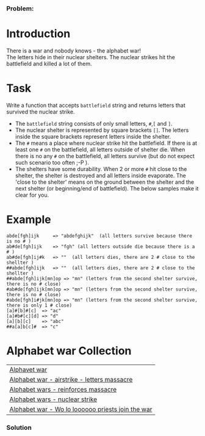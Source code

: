 ### Problem:
<h1 id="introduction">Introduction</h1>
<p>There is a war and nobody knows - the alphabet war!<br>The letters hide in their nuclear shelters. The nuclear strikes hit the battlefield and killed a lot of them. </p>
<h1 id="task">Task</h1>
<p>Write a function that accepts <code>battlefield</code> string and returns letters that survived the nuclear strike.  </p>
<ul>
<li>The <code>battlefield</code> string consists of only small letters, <code>#</code>,<code>[</code> and <code>]</code>. </li>
<li>The nuclear shelter is represented by square brackets <code>[]</code>. The letters inside the square brackets represent letters inside the shelter.  </li>
<li>The <code>#</code> means a place where nuclear strike hit the battlefield. 
If there is at least one <code>#</code> on the battlefield, all letters outside of shelter die. When there is no any <code>#</code> on the battlefield, all letters survive (but do not expect such scenario too often ;-P ).</li>
<li>The shelters have some durability. When 2 or more <code>#</code> hit close to the shelter, the shelter is destroyed and all letters inside evaporate. The &apos;close to the shelter&apos; means on the ground between the shelter and the next shelter (or beginning/end of battlefield). The below samples make it clear for you.</li>
</ul>
<h1 id="example">Example</h1>
<pre><code>abde[fgh]ijk     =&gt; &quot;abdefghijk&quot;  (all letters survive because there is no # )
ab#de[fgh]ijk    =&gt; &quot;fgh&quot; (all letters outside die because there is a # )
ab#de[fgh]ij#k   =&gt; &quot;&quot;  (all letters dies, there are 2 # close to the shellter )
##abde[fgh]ijk   =&gt; &quot;&quot;  (all letters dies, there are 2 # close to the shellter )
##abde[fgh]ijk[mn]op =&gt; &quot;mn&quot; (letters from the second shelter survive, there is no # close)
#ab#de[fgh]ijk[mn]op =&gt; &quot;mn&quot; (letters from the second shelter survive, there is no # close)
#abde[fgh]i#jk[mn]op =&gt; &quot;mn&quot; (letters from the second shelter survive, there is only 1 # close)
[a]#[b]#[c]  =&gt; &quot;ac&quot;
[a]#b#[c][d] =&gt; &quot;d&quot;
[a][b][c]    =&gt; &quot;abc&quot;
##a[a]b[c]#  =&gt; &quot;c&quot;
</code></pre><h1 id="alphabet-war-collection">Alphabet war Collection</h1>
<table border="0" cellpadding="0" cellspacing="0">
<tbody><tr>
<td><a href="https://www.codewars.com/kata/59377c53e66267c8f6000027" target="_blank">Alphavet war </a></td>
</tr>
<tr>
<td><a href="https://www.codewars.com/kata/5938f5b606c3033f4700015a" target="_blank">Alphabet war - airstrike - letters massacre</a></td>
</tr>
<tr>
<td><a href="https://www.codewars.com/kata/alphabet-wars-reinforces-massacre" target="_blank">Alphabet wars - reinforces massacre</a></td>
</tr>
<tr>
<td><a href="https://www.codewars.com/kata/59437bd7d8c9438fb5000004" target="_blank">Alphabet wars - nuclear strike</a></td>
</tr>
<tr>
<td><a href="https://www.codewars.com/kata/59473c0a952ac9b463000064" target="_blank">Alphabet war - Wo lo loooooo priests join the war</a></td>
</tr>
</tbody></table>

### Solution